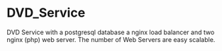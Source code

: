 # DVD_Service
DVD Service with a postgresql database a nginx load balancer and two nginx (php) web server. The number of Web Servers are easy scalable.
